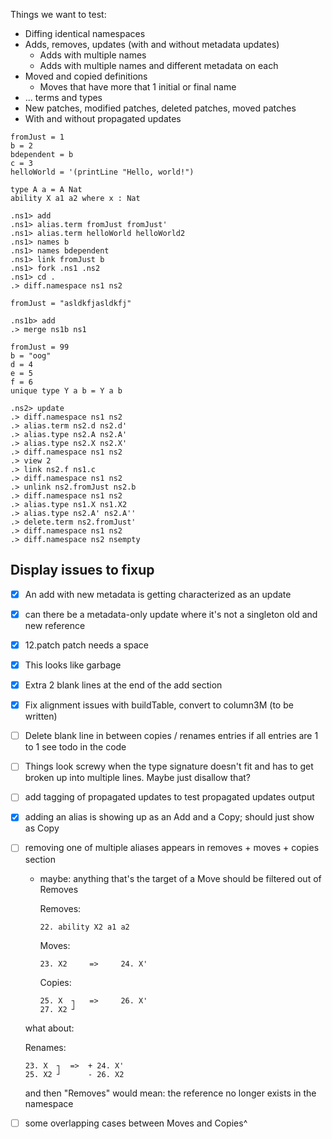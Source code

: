 
Things we want to test:

* Diffing identical namespaces
* Adds, removes, updates (with and without metadata updates)
  * Adds with multiple names
  * Adds with multiple names and different metadata on each
* Moved and copied definitions
  * Moves that have more that 1 initial or final name
* ... terms and types
* New patches, modified patches, deleted patches, moved patches
* With and without propagated updates

```unison
fromJust = 1
b = 2
bdependent = b
c = 3
helloWorld = '(printLine "Hello, world!")

type A a = A Nat
ability X a1 a2 where x : Nat
```

```ucm
.ns1> add
.ns1> alias.term fromJust fromJust'
.ns1> alias.term helloWorld helloWorld2
.ns1> names b
.ns1> names bdependent
.ns1> link fromJust b
.ns1> fork .ns1 .ns2
.ns1> cd .
.> diff.namespace ns1 ns2
```

```unison
fromJust = "asldkfjasldkfj"
```

```ucm
.ns1b> add
.> merge ns1b ns1
```

```unison
fromJust = 99
b = "oog"
d = 4
e = 5
f = 6
unique type Y a b = Y a b
```

```ucm
.ns2> update
.> diff.namespace ns1 ns2
.> alias.term ns2.d ns2.d'
.> alias.type ns2.A ns2.A'
.> alias.type ns2.X ns2.X'
.> diff.namespace ns1 ns2
.> view 2
.> link ns2.f ns1.c
.> diff.namespace ns1 ns2
.> unlink ns2.fromJust ns2.b
.> diff.namespace ns1 ns2
.> alias.type ns1.X ns1.X2
.> alias.type ns2.A' ns2.A''
.> delete.term ns2.fromJust'
.> diff.namespace ns1 ns2
.> diff.namespace ns2 nsempty
```

## Display issues to fixup
- [x] An add with new metadata is getting characterized as an update
- [x] can there be a metadata-only update where it's not a singleton old and new reference
- [x] 12.patch patch needs a space
- [x] This looks like garbage
- [x] Extra 2 blank lines at the end of the add section
- [x] Fix alignment issues with buildTable, convert to column3M (to be written)
- [ ] Delete blank line in between copies / renames entries if all entries are 1 to 1
      see todo in the code
- [ ] Things look screwy when the type signature doesn't fit and has to get broken
      up into multiple lines. Maybe just disallow that?
- [ ] add tagging of propagated updates to test propagated updates output
- [x] adding an alias is showing up as an Add and a Copy; should just show as Copy
- [ ] removing one of multiple aliases appears in removes + moves + copies section
  - maybe: anything that's the target of a Move should be filtered out of Removes

      Removes:

        22. ability X2 a1 a2

      Moves:

        23. X2     =>     24. X'

      Copies:

        25. X  ┐   =>     26. X'
        27. X2 ┘

  what about:

    Renames:

      23. X  ┐  =>  + 24. X'
      25. X2 ┘      - 26. X2

  and then "Removes" would mean: the reference no longer exists in the namespace

- [ ] some overlapping cases between Moves and Copies^
